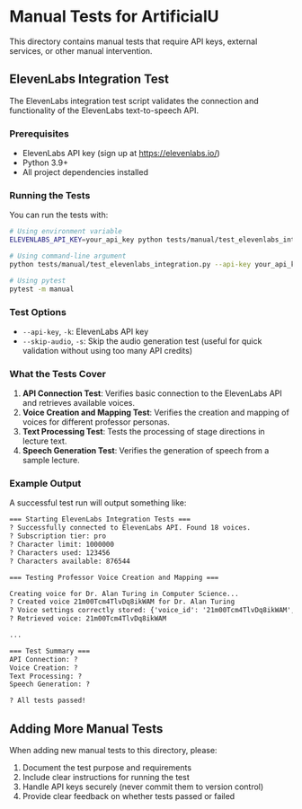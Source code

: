 # Manual Tests for ArtificialU

This directory contains manual tests that require API keys, external services, or other manual intervention.

## ElevenLabs Integration Test

The ElevenLabs integration test script validates the connection and functionality of the ElevenLabs text-to-speech API.

### Prerequisites

- ElevenLabs API key (sign up at <https://elevenlabs.io/>)
- Python 3.9+
- All project dependencies installed

### Running the Tests

You can run the tests with:

```bash
# Using environment variable
ELEVENLABS_API_KEY=your_api_key python tests/manual/test_elevenlabs_integration.py

# Using command-line argument
python tests/manual/test_elevenlabs_integration.py --api-key your_api_key

# Using pytest
pytest -m manual
```

### Test Options

- `--api-key`, `-k`: ElevenLabs API key
- `--skip-audio`, `-s`: Skip the audio generation test (useful for quick validation without using too many API credits)

### What the Tests Cover

1. **API Connection Test**: Verifies basic connection to the ElevenLabs API and retrieves available voices.
2. **Voice Creation and Mapping Test**: Verifies the creation and mapping of voices for different professor personas.
3. **Text Processing Test**: Tests the processing of stage directions in lecture text.
4. **Speech Generation Test**: Verifies the generation of speech from a sample lecture.

### Example Output

A successful test run will output something like:

```txt
=== Starting ElevenLabs Integration Tests ===
? Successfully connected to ElevenLabs API. Found 18 voices.
? Subscription tier: pro
? Character limit: 1000000
? Characters used: 123456
? Characters available: 876544

=== Testing Professor Voice Creation and Mapping ===

Creating voice for Dr. Alan Turing in Computer Science...
? Created voice 21m00Tcm4TlvDq8ikWAM for Dr. Alan Turing
? Voice settings correctly stored: {'voice_id': '21m00Tcm4TlvDq8ikWAM', 'stability': 0.5, 'similarity_boost': 0.75, 'style': 0.5, 'use_speaker_boost': True}
? Retrieved voice: 21m00Tcm4TlvDq8ikWAM

...

=== Test Summary ===
API Connection: ?
Voice Creation: ?
Text Processing: ?
Speech Generation: ?

? All tests passed!
```

## Adding More Manual Tests

When adding new manual tests to this directory, please:

1. Document the test purpose and requirements
2. Include clear instructions for running the test
3. Handle API keys securely (never commit them to version control)
4. Provide clear feedback on whether tests passed or failed
